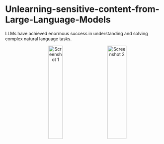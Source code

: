 # Unlearning-sensitive-content-from-Large-Language-Models
LLMs have achieved enormous success in understanding and solving complex natural language tasks.

<p align="center">
  <img src="https://github.com/user-attachments/assets/c3670db2-fe23-455e-b1ac-c797b01b4bbf" alt="Screenshot 1" width="30%" height="300" hspace="30" />
  <img src="https://github.com/user-attachments/assets/6ade2cdf-f22e-46ff-a595-0dbbfbf2fd2e" alt="Screenshot 2" width="35%" height="300" />
</p>

<!-- <p align="center">
  <img src="https://upload.wikimedia.org/wikipedia/commons/e/ec/DeepSeek_logo.svg" alt="DeepSeek Logo" width="100" style="margin-right: 60px;" />
  <img src="https://upload.wikimedia.org/wikipedia/commons/0/04/ChatGPT_logo.svg" alt="ChatGPT Logo" width="100" />
</p> -->

<!-- Table with black border -->
<!--
<table align="center" style="border: 2px solid black; border-collapse: collapse;">
  <tr>
    <td align="center" style="border: 1px solid black;">
      <img src="https://github.com/user-attachments/assets/c3670db2-fe23-455e-b1ac-c797b01b4bbf" alt="Screenshot 1" width="300" height="300" />
    </td>
    <td align="center" style="border: 1px solid black;">
      <img src="https://github.com/user-attachments/assets/6ade2cdf-f22e-46ff-a595-0dbbfbf2fd2e" alt="Screenshot 2" width="300" height="300" />
    </td>
  </tr>
  <tr>
    <td align="center" style="border: 1px solid black;">
      <img src="https://upload.wikimedia.org/wikipedia/commons/e/ec/DeepSeek_logo.svg" alt="DeepSeek Logo" width="100" />
    </td>
    <td align="center" style="border: 1px solid black;">
      <img src="https://upload.wikimedia.org/wikipedia/commons/0/04/ChatGPT_logo.svg" alt="ChatGPT Logo" width="100" />
    </td>
  </tr>
</table>
-->

